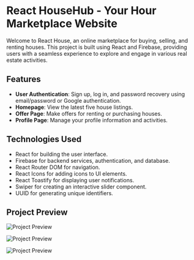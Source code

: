 # React HouseHub - Your Hour Marketplace Website

Welcome to React House, an online marketplace for buying, selling, and renting houses. This project is built using React and Firebase, providing users with a seamless experience to explore and engage in various real estate activities.

## Features

- **User Authentication**: Sign up, log in, and password recovery using email/password or Google authentication.
- **Homepage**: View the latest five house listings.
- **Offer Page**: Make offers for renting or purchasing houses.
- **Profile Page**: Manage your profile information and activities.

## Technologies Used

- React for building the user interface.
- Firebase for backend services, authentication, and database.
- React Router DOM for navigation.
- React Icons for adding icons to UI elements.
- React Toastify for displaying user notifications.
- Swiper for creating an interactive slider component.
- UUID for generating unique identifiers.

## Project Preview

![Project Preview](https://github.com/MaliDipak/React-HouseHub/assets/96681905/48430e6d-a559-4b15-a39f-425b384a7803)

![Project Preview](https://github.com/MaliDipak/React-HouseHub/assets/96681905/0d227888-3846-45d2-8bf8-f4632bf5d05b)

![Project Preview](https://github.com/MaliDipak/React-HouseHub/assets/96681905/88a9e656-73f9-4784-a9a6-63a6b8976b7c)
